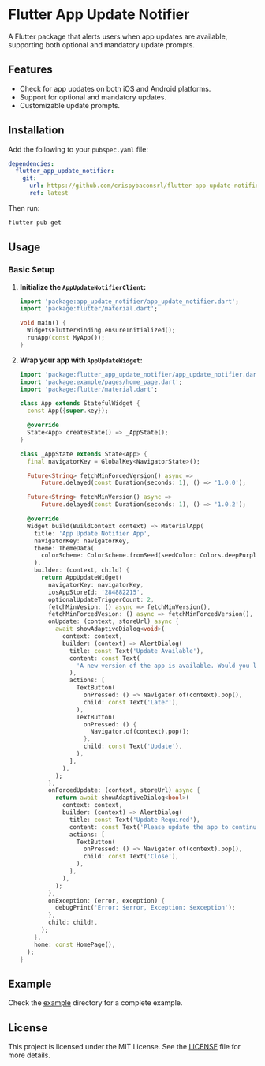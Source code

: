 # Flutter App Update Notifier

A Flutter package that alerts users when app updates are available, supporting both optional and mandatory update prompts.

## Features

- Check for app updates on both iOS and Android platforms.
- Support for optional and mandatory updates.
- Customizable update prompts.

## Installation

Add the following to your `pubspec.yaml` file:

```yaml
dependencies:
  flutter_app_update_notifier:
    git:
      url: https://github.com/crispybaconsrl/flutter-app-update-notifier.git
      ref: latest
```

Then run:

```sh
flutter pub get
```

## Usage

### Basic Setup

1. **Initialize the `AppUpdateNotifierClient`:**

    ```dart
    import 'package:app_update_notifier/app_update_notifier.dart';
    import 'package:flutter/material.dart';

    void main() {
      WidgetsFlutterBinding.ensureInitialized();
      runApp(const MyApp());
    }
    ```

2. **Wrap your app with `AppUpdateWidget`:**

    ```dart
    import 'package:flutter_app_update_notifier/app_update_notifier.dart';
    import 'package:example/pages/home_page.dart';
    import 'package:flutter/material.dart';

    class App extends StatefulWidget {
      const App({super.key});

      @override
      State<App> createState() => _AppState();
    }

    class _AppState extends State<App> {
      final navigatorKey = GlobalKey<NavigatorState>();

      Future<String> fetchMinForcedVersion() async =>
          Future.delayed(const Duration(seconds: 1), () => '1.0.0');

      Future<String> fetchMinVersion() async =>
          Future.delayed(const Duration(seconds: 1), () => '1.0.2');

      @override
      Widget build(BuildContext context) => MaterialApp(
        title: 'App Update Notifier App',
        navigatorKey: navigatorKey,
        theme: ThemeData(
          colorScheme: ColorScheme.fromSeed(seedColor: Colors.deepPurple),
        ),
        builder: (context, child) {
          return AppUpdateWidget(
            navigatorKey: navigatorKey,
            iosAppStoreId: '284882215',
            optionalUpdateTriggerCount: 2,
            fetchMinVesion: () async => fetchMinVersion(),
            fetchMinForcedVesion: () async => fetchMinForcedVersion(),
            onUpdate: (context, storeUrl) async {
              await showAdaptiveDialog<void>(
                context: context,
                builder: (context) => AlertDialog(
                  title: const Text('Update Available'),
                  content: const Text(
                    'A new version of the app is available. Would you like to update?',
                  ),
                  actions: [
                    TextButton(
                      onPressed: () => Navigator.of(context).pop(),
                      child: const Text('Later'),
                    ),
                    TextButton(
                      onPressed: () {
                        Navigator.of(context).pop();
                      },
                      child: const Text('Update'),
                    ),
                  ],
                ),
              );
            },
            onForcedUpdate: (context, storeUrl) async {
              return await showAdaptiveDialog<bool>(
                context: context,
                builder: (context) => AlertDialog(
                  title: const Text('Update Required'),
                  content: const Text('Please update the app to continue.'),
                  actions: [
                    TextButton(
                      onPressed: () => Navigator.of(context).pop(),
                      child: const Text('Close'),
                    ),
                  ],
                ),
              );
            },
            onException: (error, exception) {
              debugPrint('Error: $error, Exception: $exception');
            },
            child: child!,
          );
        },
        home: const HomePage(),
      );
    }
    ```

## Example

Check the [example](example) directory for a complete example.

## License

This project is licensed under the MIT License. See the [LICENSE](LICENSE) file for more details.
